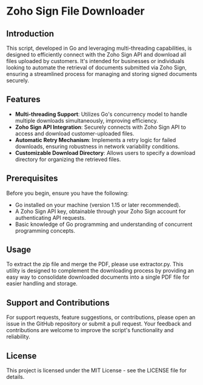 # Zoho Sign File Downloader

## Introduction

This script, developed in Go and leveraging multi-threading capabilities, is designed to efficiently connect with the Zoho Sign API and download all files uploaded by customers. It's intended for businesses or individuals looking to automate the retrieval of documents submitted via Zoho Sign, ensuring a streamlined process for managing and storing signed documents securely.

## Features

- **Multi-threading Support**: Utilizes Go's concurrency model to handle multiple downloads simultaneously, improving efficiency.
- **Zoho Sign API Integration**: Securely connects with Zoho Sign API to access and download customer-uploaded files.
- **Automatic Retry Mechanism**: Implements a retry logic for failed downloads, ensuring robustness in network variability conditions.
- **Customizable Download Directory**: Allows users to specify a download directory for organizing the retrieved files.

## Prerequisites

Before you begin, ensure you have the following:

- Go installed on your machine (version 1.15 or later recommended).
- A Zoho Sign API key, obtainable through your Zoho Sign account for authenticating API requests.
- Basic knowledge of Go programming and understanding of concurrent programming concepts.

## Usage
To extract the zip file and merge the PDF, please use extractor.py. This utility is designed to complement the downloading process by providing an easy way to consolidate downloaded documents into a single PDF file for easier handling and storage.
## Support and Contributions
For support requests, feature suggestions, or contributions, please open an issue in the GitHub repository or submit a pull request. Your feedback and contributions are welcome to improve the script's functionality and reliability.

## License

This project is licensed under the MIT License - see the LICENSE file for details.
